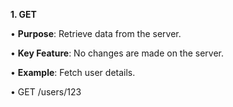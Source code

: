 **1. GET**

• **Purpose**: Retrieve data from the server.

• **Key Feature**: No changes are made on the server.

• **Example**: Fetch user details.

• GET /users/123